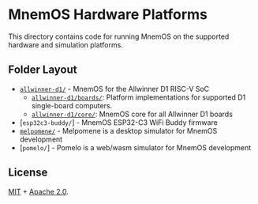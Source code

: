 # MnemOS Hardware Platforms

This directory contains code for running MnemOS on the supported hardware and simulation platforms.

## Folder Layout

* [`allwinner-d1/`] - MnemOS for the Allwinner D1 RISC-V SoC
  - [`allwinner-d1/boards/`]: Platform implementations for supported D1
        single-board computers.
  - [`allwinner-d1/core/`]: MnemOS core for all Allwinner D1 boards
* [`esp32c3-buddy/`] - MnemOS ESP32-C3 WiFi Buddy firmware
* [`melpomene/`] - Melpomene is a desktop simulator for MnemOS development
* [`pomelo/`] - Pomelo is a web/wasm simulator for MnemOS development

[`allwinner-d1/`]: ./allwinner-d1/
[`allwinner-d1/boards/`]: ./allwinner-d1/boards/
[`allwinner-d1/core/`]: ./allwinner-d1/core/
[`esp32c3/`]: ./esp32c3
[`melpomene/`]: ./melpomene

## License

[MIT] + [Apache 2.0].

[MIT]: ./../../LICENSE-MIT
[Apache 2.0]: ./../../LICENSE-APACHE
